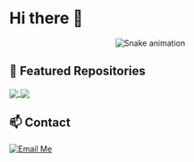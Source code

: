 # Hi there 👋

<!--
**IcyFish332/IcyFish332** is a ✨ _special_ ✨ repository because its `README.md` (this file) appears on your GitHub profile.

Here are some ideas to get you started:

- 🔭 I’m currently working on ...
- 🌱 I’m currently learning ...
- 👯 I’m looking to collaborate on ...
- 🤔 I’m looking for help with ...
- 💬 Ask me about ...
- 📫 How to reach me: ...
- 😄 Pronouns: ...
- ⚡ Fun fact: ...
-->

<div align="center">

![Snake animation](https://raw.github.com/IcyFish332/IcyFish332/output/github-contribution-grid-snake-dark.svg)

</div>

## 🔗 Featured Repositories

<a href="https://github.com/RUCAIBox/CRSLab">
  <img align="center" src="https://github-readme-stats.vercel.app/api/pin/?username=RUCAIBox&repo=CRSLab&theme=graywhite&bg_color=0,00FDD0,ABD4D4,A4B9D9,9B7DE2&hide_border=true" />
</a>

<a href="https://github.com/LINs-lab/MASArena">
  <img align="center" src="https://github-readme-stats.vercel.app/api/pin/?username=LINs-lab&repo=MASArena&theme=graywhite&bg_color=0,00FDD0,ABD4D4,A4B9D9,9B7DE2&hide_border=true" />
</a>


## 📫 Contact

[![Email Me](https://img.shields.io/badge/Email-me-red?logo=gmail)](mailto:baibiying@icloud.com)
